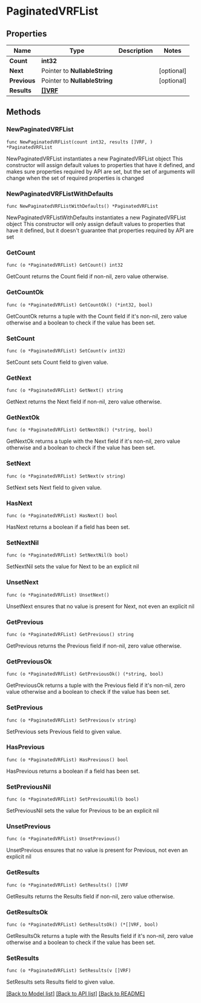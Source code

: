 # PaginatedVRFList

## Properties

Name | Type | Description | Notes
------------ | ------------- | ------------- | -------------
**Count** | **int32** |  | 
**Next** | Pointer to **NullableString** |  | [optional] 
**Previous** | Pointer to **NullableString** |  | [optional] 
**Results** | [**[]VRF**](VRF.md) |  | 

## Methods

### NewPaginatedVRFList

`func NewPaginatedVRFList(count int32, results []VRF, ) *PaginatedVRFList`

NewPaginatedVRFList instantiates a new PaginatedVRFList object
This constructor will assign default values to properties that have it defined,
and makes sure properties required by API are set, but the set of arguments
will change when the set of required properties is changed

### NewPaginatedVRFListWithDefaults

`func NewPaginatedVRFListWithDefaults() *PaginatedVRFList`

NewPaginatedVRFListWithDefaults instantiates a new PaginatedVRFList object
This constructor will only assign default values to properties that have it defined,
but it doesn't guarantee that properties required by API are set

### GetCount

`func (o *PaginatedVRFList) GetCount() int32`

GetCount returns the Count field if non-nil, zero value otherwise.

### GetCountOk

`func (o *PaginatedVRFList) GetCountOk() (*int32, bool)`

GetCountOk returns a tuple with the Count field if it's non-nil, zero value otherwise
and a boolean to check if the value has been set.

### SetCount

`func (o *PaginatedVRFList) SetCount(v int32)`

SetCount sets Count field to given value.


### GetNext

`func (o *PaginatedVRFList) GetNext() string`

GetNext returns the Next field if non-nil, zero value otherwise.

### GetNextOk

`func (o *PaginatedVRFList) GetNextOk() (*string, bool)`

GetNextOk returns a tuple with the Next field if it's non-nil, zero value otherwise
and a boolean to check if the value has been set.

### SetNext

`func (o *PaginatedVRFList) SetNext(v string)`

SetNext sets Next field to given value.

### HasNext

`func (o *PaginatedVRFList) HasNext() bool`

HasNext returns a boolean if a field has been set.

### SetNextNil

`func (o *PaginatedVRFList) SetNextNil(b bool)`

 SetNextNil sets the value for Next to be an explicit nil

### UnsetNext
`func (o *PaginatedVRFList) UnsetNext()`

UnsetNext ensures that no value is present for Next, not even an explicit nil
### GetPrevious

`func (o *PaginatedVRFList) GetPrevious() string`

GetPrevious returns the Previous field if non-nil, zero value otherwise.

### GetPreviousOk

`func (o *PaginatedVRFList) GetPreviousOk() (*string, bool)`

GetPreviousOk returns a tuple with the Previous field if it's non-nil, zero value otherwise
and a boolean to check if the value has been set.

### SetPrevious

`func (o *PaginatedVRFList) SetPrevious(v string)`

SetPrevious sets Previous field to given value.

### HasPrevious

`func (o *PaginatedVRFList) HasPrevious() bool`

HasPrevious returns a boolean if a field has been set.

### SetPreviousNil

`func (o *PaginatedVRFList) SetPreviousNil(b bool)`

 SetPreviousNil sets the value for Previous to be an explicit nil

### UnsetPrevious
`func (o *PaginatedVRFList) UnsetPrevious()`

UnsetPrevious ensures that no value is present for Previous, not even an explicit nil
### GetResults

`func (o *PaginatedVRFList) GetResults() []VRF`

GetResults returns the Results field if non-nil, zero value otherwise.

### GetResultsOk

`func (o *PaginatedVRFList) GetResultsOk() (*[]VRF, bool)`

GetResultsOk returns a tuple with the Results field if it's non-nil, zero value otherwise
and a boolean to check if the value has been set.

### SetResults

`func (o *PaginatedVRFList) SetResults(v []VRF)`

SetResults sets Results field to given value.



[[Back to Model list]](../README.md#documentation-for-models) [[Back to API list]](../README.md#documentation-for-api-endpoints) [[Back to README]](../README.md)


